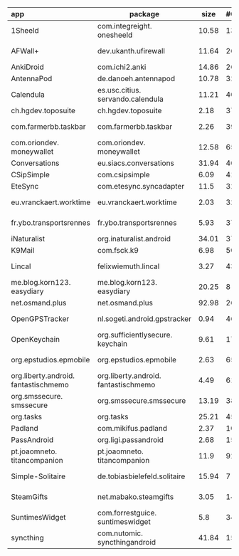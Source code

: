 | app              | package       | size  | #Component | #Activity | star | version  | github                                                | fdroid                                                       |
| :-------------------| ----------- | ----- | ---------- | --------- | ---- | -------- | ----------------------------------------------------- | ------------------------------------------------------------ |
| 1Sheeld                             | com.integreight.<br>onesheeld           | 10.58 | 13         | 8         | 67   | 1.9.0    | https://github.com/Integreight/1Sheeld-Android-App    |                                                              |
| AFWall+                             | dev.ukanth.ufirewall                | 11.64 | 26         | 15        | 1890 | 3.1.0    | https://github.com/ukanth/afwall                      | https://f-droid.org/zh_Hans/packages/dev.ukanth.ufirewall/   |
| AnkiDroid                           | com.ichi2.anki                      | 14.86 | 26         | 21        | 3775 | 2.8.4    | https://github.com/ankidroid/Anki-Android             | https://f-droid.org/packages/com.ichi2.anki/                 |
| AntennaPod                          | de.danoeh.antennapod                | 10.78 | 32         | 21        | 3567 | 1.7.1    | https://github.com/AntennaPod/AntennaPod              | https://f-droid.org/packages/de.danoeh.antennapod/           |
| Calendula                           | es.usc.citius.<br>servando.calendula    | 11.21 | 40         | 26        | 178  | 2.5.11   | https://github.com/citiususc/calendula                | https://f-droid.org/packages/es.usc.citius.servando.calendula/ |
| ch.hgdev.toposuite                  | ch.hgdev.toposuite                  | 2.18  | 37         | 37        | 10   | 1.0.3    | https://github.com/hgdev-ch/toposuite-android         | https://f-droid.org/packages/ch.hgdev.toposuite/             |
| com.farmerbb.taskbar                | com.farmerbb.taskbar                | 2.26  | 39         | 22        | 350  | 3.9.1    | https://github.com/farmerbb/Taskbar                   | https://f-droid.org/zh_Hans/packages/com.farmerbb.taskbar/   |
| com.oriondev.<br>moneywallet            | com.oriondev.<br>moneywallet            | 12.58 | 65         | 32        | 259  | 4.0.2    | https://github.com/AndreAle94/moneywallet             | https://f-droid.org/zh_Hans/packages/com.oriondev.moneywallet/ |
| Conversations                       | eu.siacs.conversations              | 31.94 | 40         | 35        | 3829 | 2.5.1    | https://github.com/iNPUTmice/Conversations            | https://f-droid.org/packages/eu.siacs.conversations/         |
| CSipSimple                          | com.csipsimple                      | 6.09  | 41         | 23        | 289  | 1.02.03  | https://github.com/r3gis3r/CSipSimple                 |                                                              |
| EteSync                             | com.etesync.syncadapter             | 11.5  | 32         | 18        | 193  | 1.4.6    | https://github.com/etesync/android                    | https://f-droid.org/packages/com.etesync.syncadapter/        |
| eu.vranckaert.worktime              | eu.vranckaert.worktime              | 2.03  | 32         | 49        | /    | 1.1.13.4 |                                                       | https://f-droid.org/zh_Hans/packages/eu.vranckaert.worktime/ |
| fr.ybo.transportsrennes             | fr.ybo.transportsrennes             | 5.93  | 37         | 30        | 55   | 3.8.4    | https://f-droid.org/packages/fr.ybo.transportsrennes/ | https://github.com/ybonnel/TransportsRennes                  |
| iNaturalist                         | org.inaturalist.android             | 34.01 | 37         | 54        | 97   | 1.11.19  | https://github.com/inaturalist/iNaturalistAndroid     |                                                              |
| K9Mail                              | com.fsck.k9                         | 6.98  | 50         | 29        | 5836 | 5.6      | https://github.com/k9mail/k-9                         | https://f-droid.org/packages/com.fsck.k9/                    |
| Lincal                              | felixwiemuth.lincal                 | 3.27  | 43         | 5         | 7    | 1.31     | https://github.com/felixwiemuth/LinCal                | https://f-droid.org/zh_Hans/packages/felixwiemuth.lincal/    |
| me.blog.korn123.<br>easydiary           | me.blog.korn123.<br>easydiary           | 20.25 | 8          | 22        | 234  | 1.4.153  | https://github.com/hanjoongcho/aaf-easydiary          | https://f-droid.org/en/packages/me.blog.korn123.easydiary/   |
| net.osmand.plus                     | net.osmand.plus                     | 92.98 | 26         | 41        | 2673 | 3.5.2    | https://github.com/osmandapp/OsmAnd                   | https://f-droid.org/packages/net.osmand.plus/                |
| OpenGPSTracker                      | nl.sogeti.android.gpstracker        | 0.94  | 46         | 11        | 32   | 1.3.5    | https://github.com/rcgroot/open-gpstracker            | https://code.google.com/archive/p/open-gpstracker/downloads  |
| OpenKeychain                        | org.sufficientlysecure.<br>keychain     | 9.61  | 17         | 55        | 1545 | 5.2      | https://github.com/open-keychain/open-keychain        | https://f-droid.org/packages/org.sufficientlysecure.keychain/ |
| org.epstudios.epmobile              | org.epstudios.epmobile              | 2.63  | 65         | 61        | 19   | 2.3.2    | https://f-droid.org/packages/org.epstudios.epmobile/  | https://github.com/mannd/epmobile                            |
| org.liberty.android.<br>fantastischmemo | org.liberty.android.<br>fantastischmemo | 4.49  | 61         | 32        | 129  | 10.6.3   | https://github.com/helloworld1/AnyMemo                |                                                              |
| org.smssecure.<br>smssecure             | org.smssecure.smssecure             | 13.19 | 38         | 32        | 1023 | 0.15.1   | https://github.com/SilenceIM/Silence                  | https://f-droid.org/en/packages/org.smssecure.smssecure/     |
| org.tasks                           | org.tasks                           | 25.21 | 45         | 44        | 1631 | 4.8.2    | https://github.com/tasks/tasks                        | https://f-droid.org/packages/org.tasks/                      |
| Padland                             | com.mikifus.padland                 | 2.37  | 10         | 10        | 42   | 1.5      | https://github.com/mikifus/padland                    | https://f-droid.org/packages/com.mikifus.padland/            |
| PassAndroid                         | org.ligi.passandroid                | 2.68  | 15         | 14        | 546  | 3.4.7    | https://github.com/ligi/PassAndroid                   | https://f-droid.org/packages/org.ligi.passandroid/           |
| pt.joaomneto.<br>titancompanion         | pt.joaomneto.<br>titancompanion         | 11.9  | 92         | 92        | 7    | 64       | https://github.com/joaomneto/TitanCompanion           | https://f-droid.org/de/packages/pt.joaomneto.titancompanion/ |
| Simple-Solitaire                    | de.tobiasbielefeld.solitaire        | 15.94 | 7          | 7         | 178  | 3.13     | https://github.com/TobiasBielefeld/Simple-Solitaire   | https://f-droid.org/packages/de.tobiasbielefeld.solitaire/   |
| SteamGifts                          | net.mabako.steamgifts               | 3.05  | 14		 | 11        | 62   | 1.5.11    |https://github.com/SteamGifts/SteamGifts	| https://f-droid.org/zh_Hans/packages/net.mabako.steamgifts/ |
| SuntimesWidget                      | com.forrestguice.<br>suntimeswidget     | 5.8   | 34         | 19        | 147  | 0.11.3   | https://github.com/forrestguice/SuntimesWidget        | https://f-droid.org/packages/com.forrestguice.suntimeswidget/ |
| syncthing                           | com.nutomic.<br>syncthingandroid        | 41.84 | 15         | 13        | 1619 | 1.2.0    | https://github.com/syncthing/syncthing-android        | https://f-droid.org/packages/com.nutomic.syncthingandroid/   |
